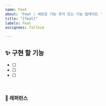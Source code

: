```yaml
---
name: Feat
about: 'Feat : 새로운 기능 추가 또는 기능 업데이트 '
title: "[feat]"
labels: Feat
assignees: fallkim

---
```


## ✨ 구현 할 기능

- [ ]
- [ ]
- [ ]

<br>

### 📕 레퍼런스
